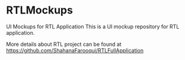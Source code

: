 # RTLMockups
UI Mockups for RTL Application
This is a UI mockup repository for RTL application.

More details about RTL project can be found at https://github.com/ShahanaFarooqui/RTLFullApplication
